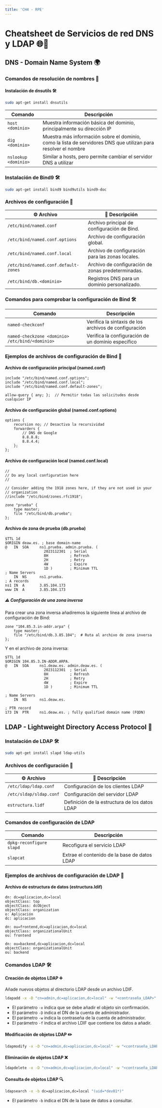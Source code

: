 ```yaml
---
title: 'CH4 - RPE'
---
```


# **Cheatsheet de Servicios de red DNS y LDAP 🌐🔐**

## **DNS - Domain Name System 🌍**

### **Comandos de resolución de nombres 🔎**

#### **Instalación de dnsutils 🛠️**

```bash
sudo apt-get install dnsutils
```

| **Comando**        | **Descripción**                                    |
|--------------------|--------------------------------------------------|
| `host <dominio>`   | Muestra información básica del dominio, principalmente su dirección IP  |
| `dig <dominio>`    | Muestra más información sobre el dominio, como la lista de servidores DNS que utilizan para resolver el nombre |
| `nslookup <dominio>` | Similar a hosts, pero permite cambiar el servidor DNS a utilizar |

### **Instalación de Bind9 🛠️**

```bash
sudo apt-get install bind9 bind9utils bind9-doc
```

### **Archivos de configuración 📂**

| **⚙️ Archivo**                         | **📝 Descripción**                                    |
|-------------------------------------|--------------------------------------------------|
| `/etc/bind/named.conf`              | Archivo principal de configuración de Bind.      |
| `/etc/bind/named.conf.options`      | Archivo de configuración global.                 |
| `/etc/bind/named.conf.local`        | Archivo de configuración para las zonas locales. |
| `/etc/bind/named.conf.default-zones`| Archivo de configuración de zonas predeterminadas. |
| `/etc/bind/db.<dominio>`              | Registros DNS para un dominio personalizado.     |

### **Comandos para comprobar la configuración de Bind 🛠️**

| **Comando**        | **Descripción**                                    |
|--------------------|--------------------------------------------------|
| `named-checkconf`   | Verifica la sintaxis de los archivos de configuración |
| `named-checkzone <dominio> /etc/bind/<dominio>`    | Verifica la configuración de un dominio específico |

### **Ejemplos de archivos de configuración de Bind 📑**

#### **Archivo de configuración principal (named.conf)**

```code
include "/etc/bind/named.conf.options";
include "/etc/bind/named.conf.local";
include "/etc/bind/named.conf.default-zones";

allow-query { any; };  // Permitir todas las solicitudes desde cualquier IP
```

#### **Archivo de configuración global (named.conf.options)**

```code
options {
    recursion no; // Desactiva la recursividad
    forwarders {
        // DNS de Google
        8.8.8.8;
        8.8.4.4;
    };
};
```

#### **Archivo de configuración local (named.conf.local)**

```code
//
// Do any local configuration here
//

// Consider adding the 1918 zones here, if they are not used in your
// organization
//include "/etc/bind/zones.rfc1918";

zone "prueba" {
    type master;
    file "/etc/bind/db.prueba";
};
```

#### **Archivo de zona de prueba (db.prueba)**

```code
$TTL 1d
$ORIGIN deaw.es. ; base domain-name
@   IN  SOA     ns1.prueba. admin.prueba. (
                  2023112301  ; Serial
                  8H          ; Refresh
                  2H          ; Retry
                  4W          ; Expire
                  1D )        ; Minimum TTL
; Name Servers
    IN  NS      ns1.prueba.
; A records
ns1 IN  A       3.85.104.173
www IN  A       3.85.104.173
```

##### **⚠️ Configuración de una zona inversa**

Para crear una zona inversa añadiremos la siguiente línea al archivo de configuración de Bind:

```code
zone "104.85.3.in-addr.arpa" {
    type master;
    file "/etc/bind/db.3.85.104";  # Ruta al archivo de zona inversa
};
```

Y en el archivo de zona inversa:

```code
$TTL 1d
$ORIGIN 104.85.3.IN-ADDR.ARPA.
@   IN  SOA     ns1.deaw.es. admin.deaw.es. (
                  2023112301  ; Serial
                  8H          ; Refresh
                  2H          ; Retry
                  4W          ; Expire
                  1D )        ; Minimum TTL

; Name Servers
    IN  NS      ns1.deaw.es.

; PTR record
173 IN  PTR     ns1.deaw.es. ; fully qualified domain name (FQDN)
```

## **LDAP - Lightweight Directory Access Protocol 🔑**

### **Instalación de LDAP 🛠️**

```bash
sudo apt-get install slapd ldap-utils
```

### **Archivos de configuración 📂**

| **⚙️ Archivo**                         | **📝 Descripción**                                    |
|-------------------------------------|--------------------------------------------------|
| `/etc/ldap/ldap.conf`               | Configuración de los clientes LDAP |
| `/etc/sldap/sldap.conf`       | Configuración del servidor LDAP |
| `estructura.lidf`        | Definición de la estructura de los datos LDAP |


### **Comandos de configuración de LDAP**

| **Comando**        | **Descripción**                                    |
|--------------------|--------------------------------------------------|
| `dpkg-reconfigure slapd` | Recofigura el servicio LDAP |
| `slapcat` | Extrae el contenido de la base de datos LDAP |

### **Ejemplos de archivos de configuración de LDAP 📑**

#### **Archivo de estructura de datos (estructura.ldif)**

```ldif
dn: dc=aplicacion,dc=local
objectClass: top
objectClass: dcObject
objectClass: organization
o: Aplicación
dc: aplicacion

dn: ou=frontend,dc=aplicacion,dc=local
objectClass: organizationalUnit
ou: frontend

dn: ou=backend,dc=aplicacion,dc=local
objectClass: organizationalUnit
ou: backend
```

### **Comandos LDAP 🛠️**

#### **Creación de objetos LDAP ➕**

Añade nuevos objetos al directorio LDAP desde un archivo LDIF.

```bash
ldapadd -x -D "cn=admin,dc=aplicacion,dc=local" -w "<contraseña_LDAP>" -f estructura.ldif
```
- El parámetro `-x` indica que se debe añadir el objeto sin confirmación.
- El parámetro `-D` indica el DN de la cuenta de administrador.
- El parámetro `-w` indica la contraseña de la cuenta de administrador.
- El parámetro `-f` indica el archivo LDIF que contiene los datos a añadir.

#### **Modificación de objetos LDAP ✏️**

```bash
ldapmodify -x -D "cn=admin,dc=aplicacion,dc=local" -w "<contraseña_LDAP>" -f estructura.ldif
```

#### **Eliminación de objetos LDAP ❌**

```bash
ldapdelete -x -D "cn=admin,dc=aplicacion,dc=local" -w "<contraseña_LDAP>" -f estructura.ldif
```

#### **Consulta de objetos LDAP 🔍**

```bash
ldapsearch -x -b dc=aplicacion,dc=local "(uid=*dev01*)"
```

- El parámetro `-b` indica el DN de la base de datos a consultar.